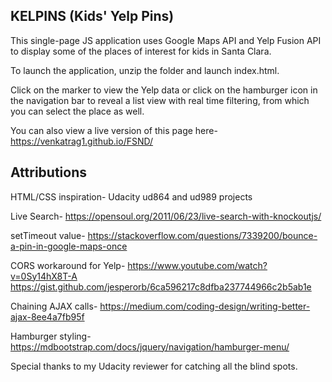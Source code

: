 
## KELPINS (Kids' Yelp Pins)

This single-page JS application uses Google Maps API and Yelp Fusion API
to display some of the places of interest for kids in Santa Clara.

To launch the application, unzip the folder and launch index.html.

Click on the marker to view the Yelp data or click on the hamburger icon in the
navigation bar to reveal a list view with real time filtering, from which you can
select the place as well.

You can also view a live version of this page here- 
https://venkatrag1.github.io/FSND/
## Attributions

HTML/CSS inspiration-
Udacity ud864 and ud989 projects

Live Search-
https://opensoul.org/2011/06/23/live-search-with-knockoutjs/

setTimeout value-
https://stackoverflow.com/questions/7339200/bounce-a-pin-in-google-maps-once

CORS workaround for Yelp-
https://www.youtube.com/watch?v=0Sy14hX8T-A
https://gist.github.com/jesperorb/6ca596217c8dfba237744966c2b5ab1e

Chaining AJAX calls-
https://medium.com/coding-design/writing-better-ajax-8ee4a7fb95f

Hamburger styling-
https://mdbootstrap.com/docs/jquery/navigation/hamburger-menu/

Special thanks to my Udacity reviewer for catching all the blind spots.
